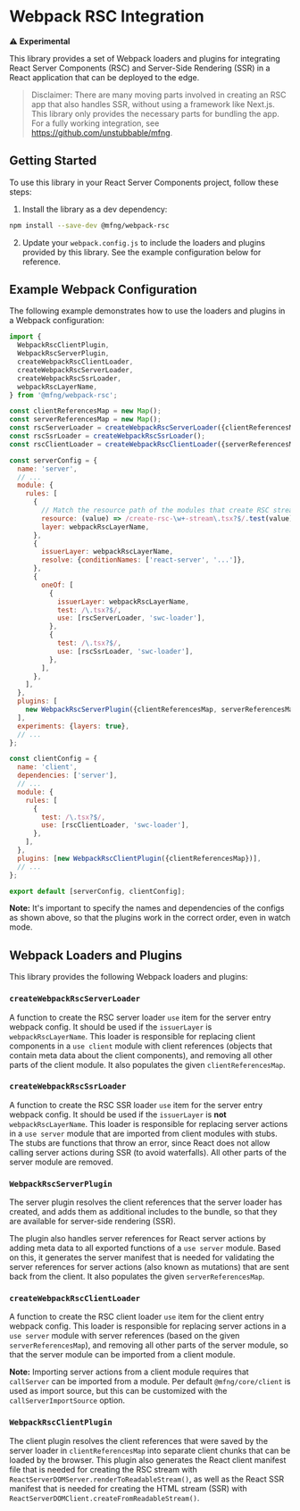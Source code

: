 # Webpack RSC Integration

⚠️ **Experimental**

This library provides a set of Webpack loaders and plugins for integrating React
Server Components (RSC) and Server-Side Rendering (SSR) in a React application
that can be deployed to the edge.

> Disclaimer: There are many moving parts involved in creating an RSC app that
> also handles SSR, without using a framework like Next.js. This library only
> provides the necessary parts for bundling the app. For a fully working
> integration, see https://github.com/unstubbable/mfng.

## Getting Started

To use this library in your React Server Components project, follow these steps:

1. Install the library as a dev dependency:

```sh
npm install --save-dev @mfng/webpack-rsc
```

2. Update your `webpack.config.js` to include the loaders and plugins provided
   by this library. See the example configuration below for reference.

## Example Webpack Configuration

The following example demonstrates how to use the loaders and plugins in a
Webpack configuration:

```js
import {
  WebpackRscClientPlugin,
  WebpackRscServerPlugin,
  createWebpackRscClientLoader,
  createWebpackRscServerLoader,
  createWebpackRscSsrLoader,
  webpackRscLayerName,
} from '@mfng/webpack-rsc';

const clientReferencesMap = new Map();
const serverReferencesMap = new Map();
const rscServerLoader = createWebpackRscServerLoader({clientReferencesMap});
const rscSsrLoader = createWebpackRscSsrLoader();
const rscClientLoader = createWebpackRscClientLoader({serverReferencesMap});

const serverConfig = {
  name: 'server',
  // ...
  module: {
    rules: [
      {
        // Match the resource path of the modules that create RSC streams, e.g.:
        resource: (value) => /create-rsc-\w+-stream\.tsx?$/.test(value),
        layer: webpackRscLayerName,
      },
      {
        issuerLayer: webpackRscLayerName,
        resolve: {conditionNames: ['react-server', '...']},
      },
      {
        oneOf: [
          {
            issuerLayer: webpackRscLayerName,
            test: /\.tsx?$/,
            use: [rscServerLoader, 'swc-loader'],
          },
          {
            test: /\.tsx?$/,
            use: [rscSsrLoader, 'swc-loader'],
          },
        ],
      },
    ],
  },
  plugins: [
    new WebpackRscServerPlugin({clientReferencesMap, serverReferencesMap}),
  ],
  experiments: {layers: true},
  // ...
};

const clientConfig = {
  name: 'client',
  dependencies: ['server'],
  // ...
  module: {
    rules: [
      {
        test: /\.tsx?$/,
        use: [rscClientLoader, 'swc-loader'],
      },
    ],
  },
  plugins: [new WebpackRscClientPlugin({clientReferencesMap})],
  // ...
};

export default [serverConfig, clientConfig];
```

**Note:** It's important to specify the names and dependencies of the configs as
shown above, so that the plugins work in the correct order, even in watch mode.

## Webpack Loaders and Plugins

This library provides the following Webpack loaders and plugins:

### `createWebpackRscServerLoader`

A function to create the RSC server loader `use` item for the server entry
webpack config. It should be used if the `issuerLayer` is `webpackRscLayerName`.
This loader is responsible for replacing client components in a `use client`
module with client references (objects that contain meta data about the client
components), and removing all other parts of the client module. It also
populates the given `clientReferencesMap`.

### `createWebpackRscSsrLoader`

A function to create the RSC SSR loader `use` item for the server entry webpack
config. It should be used if the `issuerLayer` is **not** `webpackRscLayerName`.
This loader is responsible for replacing server actions in a `use server` module
that are imported from client modules with stubs. The stubs are functions that
throw an error, since React does not allow calling server actions during SSR (to
avoid waterfalls). All other parts of the server module are removed.

### `WebpackRscServerPlugin`

The server plugin resolves the client references that the server loader has
created, and adds them as additional includes to the bundle, so that they are
available for server-side rendering (SSR).

The plugin also handles server references for React server actions by adding
meta data to all exported functions of a `use server` module. Based on this, it
generates the server manifest that is needed for validating the server
references for server actions (also known as mutations) that are sent back from
the client. It also populates the given `serverReferencesMap`.

### `createWebpackRscClientLoader`

A function to create the RSC client loader `use` item for the client entry
webpack config. This loader is responsible for replacing server actions in a
`use server` module with server references (based on the given
`serverReferencesMap`), and removing all other parts of the server module, so
that the server module can be imported from a client module.

**Note:** Importing server actions from a client module requires that
`callServer` can be imported from a module. Per default `@mfng/core/client` is
used as import source, but this can be customized with the
`callServerImportSource` option.

### `WebpackRscClientPlugin`

The client plugin resolves the client references that were saved by the server
loader in `clientReferencesMap` into separate client chunks that can be loaded
by the browser. This plugin also generates the React client manifest file that
is needed for creating the RSC stream with
`ReactServerDOMServer.renderToReadableStream()`, as well as the React SSR
manifest that is needed for creating the HTML stream (SSR) with
`ReactServerDOMClient.createFromReadableStream()`.
